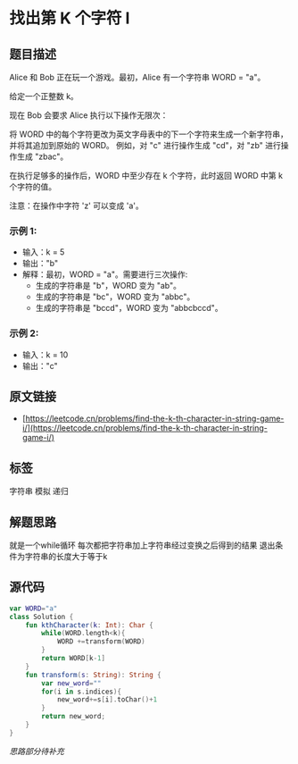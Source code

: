 # 找出第 K 个字符 I

## 题目描述

Alice 和 Bob 正在玩一个游戏。最初，Alice 有一个字符串 WORD = "a"。

给定一个正整数 k。

现在 Bob 会要求 Alice 执行以下操作无限次：

将 WORD 中的每个字符更改为英文字母表中的下一个字符来生成一个新字符串，并将其追加到原始的 WORD。
例如，对 "c" 进行操作生成 "cd"，对 "zb" 进行操作生成 "zbac"。

在执行足够多的操作后，WORD 中至少存在 k 个字符，此时返回 WORD 中第 k 个字符的值。

注意：在操作中字符 'z' 可以变成 'a'。

### 示例 1:

- 输入：k = 5
- 输出："b"
- 解释：最初，WORD = "a"。需要进行三次操作:
    - 生成的字符串是 "b"，WORD 变为 "ab"。
    - 生成的字符串是 "bc"，WORD 变为 "abbc"。
    - 生成的字符串是 "bccd"，WORD 变为 "abbcbccd"。

### 示例 2:

- 输入：k = 10
- 输出："c"

## 原文链接

* [https://leetcode.cn/problems/find-the-k-th-character-in-string-game-i/](https://leetcode.cn/problems/find-the-k-th-character-in-string-game-i/)

## 标签

字符串 模拟 递归

## 解题思路
就是一个while循环 每次都把字符串加上字符串经过变换之后得到的结果 退出条件为字符串的长度大于等于k
## 源代码
```kotlin
var WORD="a"
class Solution {
    fun kthCharacter(k: Int): Char {
        while(WORD.length<k){
            WORD +=transform(WORD)
        }
        return WORD[k-1]
    }
    fun transform(s: String): String {
        var new_word=""
        for(i in s.indices){
            new_word+=s[i].toChar()+1
        }
        return new_word;
    }
}


```
*思路部分待补充*
